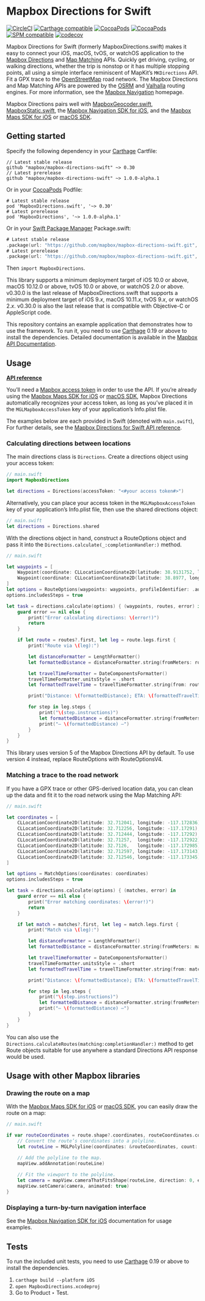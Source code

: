 # Mapbox Directions for Swift

[![CircleCI](https://circleci.com/gh/mapbox/mapbox-directions-swift.svg?style=svg)](https://circleci.com/gh/mapbox/mapbox-directions-swift)
[![Carthage compatible](https://img.shields.io/badge/Carthage-compatible-4BC51D.svg?style=flat)](https://github.com/Carthage/Carthage)
[![CocoaPods](https://img.shields.io/cocoapods/v/MapboxDirections.swift.svg)](https://cocoapods.org/pods/MapboxDirections.swift/)
[![CocoaPods](https://img.shields.io/cocoapods/v/MapboxDirections.svg)](https://cocoapods.org/pods/MapboxDirections/)
[![SPM compatible](https://img.shields.io/badge/SPM-compatible-4BC51D.svg?style=flat)](https://swift.org/package-manager/)
[![codecov](https://codecov.io/gh/mapbox/mapbox-directions-swift/branch/master/graph/badge.svg)](https://codecov.io/gh/mapbox/mapbox-directions-swift)

Mapbox Directions for Swift (formerly MapboxDirections.swift) makes it easy to connect your iOS, macOS, tvOS, or watchOS application to the [Mapbox Directions](https://docs.mapbox.com/api/navigation/) and [Map Matching](https://docs.mapbox.com/api/navigation/#map-matching) APIs. Quickly get driving, cycling, or walking directions, whether the trip is nonstop or it has multiple stopping points, all using a simple interface reminiscent of MapKit’s `MKDirections` API. Fit a GPX trace to the [OpenStreetMap](https://www.openstreetmap.org/) road network. The Mapbox Directions and Map Matching APIs are powered by the [OSRM](http://project-osrm.org/) and [Valhalla](https://github.com/valhalla/valhalla/) routing engines. For more information, see the [Mapbox Navigation](https://www.mapbox.com/navigation/) homepage.

Mapbox Directions pairs well with [MapboxGeocoder.swift](https://github.com/mapbox/MapboxGeocoder.swift), [MapboxStatic.swift](https://github.com/mapbox/MapboxStatic.swift), the [Mapbox Navigation SDK for iOS](https://github.com/mapbox/mapbox-navigation-ios/), and the [Mapbox Maps SDK for iOS](https://docs.mapbox.com/ios/maps/) or [macOS SDK](https://mapbox.github.io/mapbox-gl-native/macos/).

## Getting started

Specify the following dependency in your [Carthage](https://github.com/Carthage/Carthage) Cartfile:

```cartfile
// Latest stable release
github "mapbox/mapbox-directions-swift" ~> 0.30
// Latest prerelease
github "mapbox/mapbox-directions-swift" ~> 1.0.0-alpha.1
```

Or in your [CocoaPods](http://cocoapods.org/) Podfile:

```podspec
# Latest stable release
pod 'MapboxDirections.swift', '~> 0.30'
# Latest prerelease
pod 'MapboxDirections', '~> 1.0.0-alpha.1'
```

Or in your [Swift Package Manager](https://swift.org/package-manager/) Package.swift:

```swift
# Latest stable release
.package(url: "https://github.com/mapbox/mapbox-directions-swift.git", from: "0.30.0")
# Latest prerelease
.package(url: "https://github.com/mapbox/mapbox-directions-swift.git", from: "1.0.0-alpha.1")
```

Then `import MapboxDirections`.

This library supports a minimum deployment target of iOS 10.0 or above, macOS 10.12.0 or above, tvOS 10.0 or above, or watchOS 2.0 or above. v0.30.0 is the last release of MapboxDirections.swift that supports a minimum deployment target of iOS 9._x_, macOS 10.11._x_, tvOS 9._x_, or watchOS 2._x_. v0.30.0 is also the last release that is compatible with Objective-C or AppleScript code.

This repository contains an example application that demonstrates how to use the framework. To run it, you need to use [Carthage](https://github.com/Carthage/Carthage) 0.19 or above to install the dependencies. Detailed documentation is available in the [Mapbox API Documentation](https://docs.mapbox.com/api/navigation/#directions).

## Usage

**[API reference](https://docs.mapbox.com/ios/api/directions/)**

You’ll need a [Mapbox access token](https://docs.mapbox.com/api/#access-tokens-and-token-scopes) in order to use the API. If you’re already using the [Mapbox Maps SDK for iOS](https://docs.mapbox.com/ios/maps/) or [macOS SDK](https://mapbox.github.io/mapbox-gl-native/macos/), Mapbox Directions automatically recognizes your access token, as long as you’ve placed it in the `MGLMapboxAccessToken` key of your application’s Info.plist file.

The examples below are each provided in Swift (denoted with `main.swift`), For further details, see the [Mapbox Directions for Swift API reference](https://docs.mapbox.com/ios/api/directions/).

### Calculating directions between locations

The main directions class is `Directions`. Create a directions object using your access token:

```swift
// main.swift
import MapboxDirections

let directions = Directions(accessToken: "<#your access token#>")
```

Alternatively, you can place your access token in the `MGLMapboxAccessToken` key of your application’s Info.plist file, then use the shared directions object:

```swift
// main.swift
let directions = Directions.shared
```

With the directions object in hand, construct a RouteOptions object and pass it into the `Directions.calculate(_:completionHandler:)` method.

```swift
// main.swift

let waypoints = [
    Waypoint(coordinate: CLLocationCoordinate2D(latitude: 38.9131752, longitude: -77.0324047), name: "Mapbox"),
    Waypoint(coordinate: CLLocationCoordinate2D(latitude: 38.8977, longitude: -77.0365), name: "White House"),
]
let options = RouteOptions(waypoints: waypoints, profileIdentifier: .automobileAvoidingTraffic)
options.includesSteps = true

let task = directions.calculate(options) { (waypoints, routes, error) in
    guard error == nil else {
        print("Error calculating directions: \(error!)")
        return
    }

    if let route = routes?.first, let leg = route.legs.first {
        print("Route via \(leg):")

        let distanceFormatter = LengthFormatter()
        let formattedDistance = distanceFormatter.string(fromMeters: route.distance)

        let travelTimeFormatter = DateComponentsFormatter()
        travelTimeFormatter.unitsStyle = .short
        let formattedTravelTime = travelTimeFormatter.string(from: route.expectedTravelTime)

        print("Distance: \(formattedDistance); ETA: \(formattedTravelTime!)")

        for step in leg.steps {
            print("\(step.instructions)")
            let formattedDistance = distanceFormatter.string(fromMeters: step.distance)
            print("— \(formattedDistance) —")
        }
    }
}
```

This library uses version 5 of the Mapbox Directions API by default. To use version 4 instead, replace RouteOptions with RouteOptionsV4.

### Matching a trace to the road network

If you have a GPX trace or other GPS-derived location data, you can clean up the data and fit it to the road network using the Map Matching API:

```swift
// main.swift

let coordinates = [
    CLLocationCoordinate2D(latitude: 32.712041, longitude: -117.172836),
    CLLocationCoordinate2D(latitude: 32.712256, longitude: -117.17291),
    CLLocationCoordinate2D(latitude: 32.712444, longitude: -117.17292),
    CLLocationCoordinate2D(latitude: 32.71257,  longitude: -117.172922),
    CLLocationCoordinate2D(latitude: 32.7126,   longitude: -117.172985),
    CLLocationCoordinate2D(latitude: 32.712597, longitude: -117.173143),
    CLLocationCoordinate2D(latitude: 32.712546, longitude: -117.173345)
]

let options = MatchOptions(coordinates: coordinates)
options.includesSteps = true

let task = directions.calculate(options) { (matches, error) in
    guard error == nil else {
        print("Error matching coordinates: \(error!)")
        return
    }

    if let match = matches?.first, let leg = match.legs.first {
        print("Match via \(leg):")

        let distanceFormatter = LengthFormatter()
        let formattedDistance = distanceFormatter.string(fromMeters: match.distance)

        let travelTimeFormatter = DateComponentsFormatter()
        travelTimeFormatter.unitsStyle = .short
        let formattedTravelTime = travelTimeFormatter.string(from: match.expectedTravelTime)

        print("Distance: \(formattedDistance); ETA: \(formattedTravelTime!)")

        for step in leg.steps {
            print("\(step.instructions)")
            let formattedDistance = distanceFormatter.string(fromMeters: step.distance)
            print("— \(formattedDistance) —")
        }
    }
}
```

You can also use the `Directions.calculateRoutes(matching:completionHandler:)` method to get Route objects suitable for use anywhere a standard Directions API response would be used.

## Usage with other Mapbox libraries

### Drawing the route on a map

With the [Mapbox Maps SDK for iOS](https://docs.mapbox.com/ios/maps/) or [macOS SDK](https://mapbox.github.io/mapbox-gl-native/macos/), you can easily draw the route on a map:

```swift
// main.swift

if var routeCoordinates = route.shape?.coordinates, routeCoordinates.count > 0 {
    // Convert the route’s coordinates into a polyline.
    let routeLine = MGLPolyline(coordinates: &routeCoordinates, count: UInt(routeCoordinates.count))

    // Add the polyline to the map.
    mapView.addAnnotation(routeLine)
    
    // Fit the viewport to the polyline.
    let camera = mapView.cameraThatFitsShape(routeLine, direction: 0, edgePadding: .zero)
    mapView.setCamera(camera, animated: true)
}
```

### Displaying a turn-by-turn navigation interface

See the [Mapbox Navigation SDK for iOS](https://github.com/mapbox/mapbox-navigation-ios/#usage) documentation for usage examples.

## Tests

To run the included unit tests, you need to use [Carthage](https://github.com/Carthage/Carthage) 0.19 or above to install the dependencies.

1. `carthage build --platform iOS`
1. `open MapboxDirections.xcodeproj`
1. Go to Product ‣ Test.
